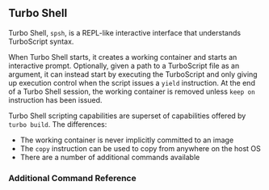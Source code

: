 ## Turbo Shell

Turbo Shell, `spsh`, is a REPL-like interactive interface that understands TurboScript syntax.

When Turbo Shell starts, it creates a working container and starts an interactive prompt. Optionally, given a path to a TurboScript file as an argument, it can instead start by executing the TurboScript and only giving up execution control when the script issues a `yield` instruction. At the end of a Turbo Shell session, the working container is removed unless `keep on` instruction has been issued.

Turbo Shell scripting capabilities are superset of capabilities offered by `turbo build`. The differences:

* The working container is never implicitly committed to an image
* The `copy` instruction can be used to copy from anywhere on the host OS
* There are a number of additional commands available

### Additional Command Reference
